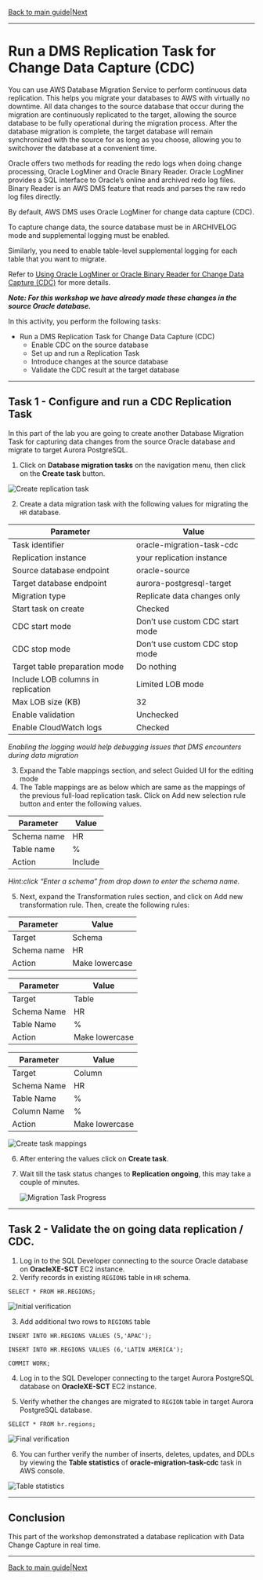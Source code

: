 [Back to main guide](../README.md)|[Next](optional1.md)

___

# Run a DMS Replication Task for Change Data Capture (CDC)

You can use AWS Database Migration Service to perform continuous data replication. This helps you migrate your databases to AWS with virtually no downtime. All data changes to the source database that occur during the migration are continuously replicated to the target, allowing the source database to be fully operational during the migration process. After the database migration is complete, the target database will remain synchronized with the source for as long as you choose, allowing you to switchover the database at a convenient time.

Oracle offers two methods for reading the redo logs when doing change processing, Oracle LogMiner and Oracle Binary Reader. Oracle LogMiner provides a SQL interface to Oracle’s online and archived redo log files. Binary Reader is an AWS DMS feature that reads and parses the raw redo log files directly.

By default, AWS DMS uses Oracle LogMiner for change data capture (CDC).

To capture change data, the source database must be in ARCHIVELOG mode and supplemental logging must be enabled.

Similarly, you need to enable table-level supplemental logging for each table that you want to migrate.

Refer to [Using Oracle LogMiner or Oracle Binary Reader for Change Data Capture (CDC)](https://docs.aws.amazon.com/dms/latest/userguide/CHAP_Source.Oracle.html#CHAP_Source.Oracle.CDC) for more details.  

_**Note: For this workshop we have already made these changes in the source Oracle database.**_

In this activity, you perform the following tasks:

- Run a DMS Replication Task for Change Data Capture (CDC)
    - Enable CDC on the source database
    - Set up and run a Replication Task
    - Introduce changes at the source database
    - Validate the CDC result at the target database
  
___

## Task 1 - Configure and run a CDC Replication Task
In this part of the lab you are going to create another Database Migration Task for capturing data changes from the source Oracle database and migrate to target Aurora PostgreSQL.

1. Click on **Database migration tasks** on the navigation menu, then click on the **Create task** button.

![Create replication task](images/create_task.png)


2. Create a data migration task with the following values for migrating the `HR` database.

Parameter | Value
--- | ---
Task identifier | oracle-migration-task-cdc
Replication instance | your replication instance
Source database endpoint | oracle-source
Target database endpoint | aurora-postgresql-target
Migration type | Replicate data changes only
Start task on create | Checked
CDC start mode | Don’t use custom CDC start mode
CDC stop mode | Don’t use custom CDC stop mode
Target table preparation mode | Do nothing
Include LOB columns in replication | Limited LOB mode
Max LOB size (KB) | 32
Enable validation | Unchecked
Enable CloudWatch logs | Checked

*Enabling the logging would help debugging issues that DMS encounters during data migration*

3. Expand the Table mappings section, and select Guided UI for the editing mode
4. The Table mappings are as below which are same as the mappings of the previous full-load replication task. Click on Add new selection rule button and enter the following values.

Parameter | Value
----- | -----
Schema name | HR
Table name| %
Action | Include

_Hint:click “Enter a schema” from drop down to enter the schema name._

5. Next, expand the Transformation rules section, and click on Add new transformation rule. Then, create the following rules:

Parameter | Value
-------- | --------
Target | Schema
Schema name | HR
Action | Make lowercase

Parameter | Value
-------- | --------
Target | Table
Schema Name | HR
Table Name | %
Action | Make lowercase

Parameter | Value
-------- | --------
Target | Column
Schema Name | HR
Table Name | %
Column Name | %
Action | Make lowercase

![Create task mappings](images/create_task_mappings_cdc.png)

6. After entering the values click on **Create task**.

7. Wait till the task status changes to **Replication ongoing**, this may take a couple of minutes.
    
    ![Migration Task Progress](images/migration_complete_cdc.png)

___

## Task 2 - Validate the on going data replication / CDC. 

1. Log in to the SQL Developer connecting to the source Oracle database on **OracleXE-SCT** EC2 instance. 
2. Verify records in existing `REGIONS` table in `HR` schema.

````
SELECT * FROM HR.REGIONS;
````

![Initial verification](images/initial_verification.png)

3. Add additional two rows to `REGIONS` table

````
INSERT INTO HR.REGIONS VALUES (5,'APAC');

INSERT INTO HR.REGIONS VALUES (6,'LATIN AMERICA');

COMMIT WORK;

````

4. Log in to the SQL Developer connecting to the target Aurora PostgreSQL database on **OracleXE-SCT** EC2 instance.

5. Verify whether the changes are migrated to `REGION` table in target Aurora PostgreSQL database.

````
SELECT * FROM hr.regions;
````

![Final verification](images/final_verification.png)

6. You can further verify the number of inserts, deletes, updates, and DDLs by viewing the **Table statistics** of **oracle-migration-task-cdc** task in AWS console.

![Table statistics](images/table_statistics_cdc.png)

___ 

## Conclusion
This part of the workshop demonstrated a database replication with Data Change Capture in real time.
___

[Back to main guide](../README.md)|[Next](optional1.md)